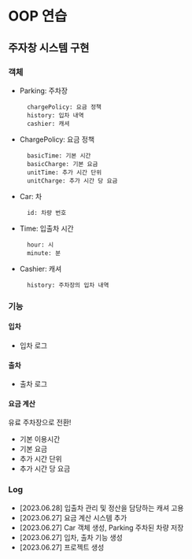 # OOP 연습

## 주자창 시스템 구현

### 객체
- Parking: 주차장
  ```
    chargePolicy: 요금 정책
    history: 입차 내역
    cashier: 캐셔
  ```
- ChargePolicy: 요금 정책
  ```
    basicTime: 기본 시간
    basicCharge: 기본 요금
    unitTime: 추가 시간 단위
    unitCharge: 추가 시간 당 요금
  ```
- Car: 차
  ```
    id: 차량 번호
  ```
- Time: 입출차 시간
  ```
    hour: 시
    minute: 분
  ```
- Cashier: 캐셔
  ```
    history: 주차장의 입차 내역
  ```

### 기능

#### 입차

- 입차 로그

#### 출차

- 출차 로그

#### 요금 계산

유료 주차장으로 전환!

- 기본 이용시간
- 기본 요금
- 추가 시간 단위
- 추가 시간 당 요금

### Log

- [2023.06.28] 입출차 관리 및 정산을 담당하는 캐셔 고용
- [2023.06.27] 요금 계산 시스템 추가
- [2023.06.27] Car 객체 생성, Parking 주차된 차량 저장
- [2023.06.27] 입차, 출차 기능 생성
- [2023.06.27] 프로젝트 생성
